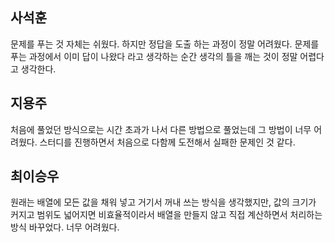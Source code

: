 ﻿## 사석훈
문제를 푸는 것 자체는 쉬웠다. 하지만 정답을 도출 하는 과정이 정말 어려웠다. 문제를 푸는 과정에서 이미 답이 나왔다 라고 생각하는 순간 생각의 틀을 깨는 것이 정말 어렵다고 생각한다.
## 지용주
처음에 풀었던 방식으로는 시간 초과가 나서 다른 방법으로 풀었는데 그 방법이 너무 어려웠다. 스터디를 진행하면서 처음으로 다함께 도전해서 실패한 문제인 것 같다.
## 최이승우
원래는 배열에 모든 값을 채워 넣고 거기서 꺼내 쓰는 방식을 생각했지만, 값의 크기가 커지고 범위도 넓어지면 비효율적이라서 배열을 만들지 않고 직접 계산하면서 처리하는 방식 바꾸었다. 너무 어려웠다.
